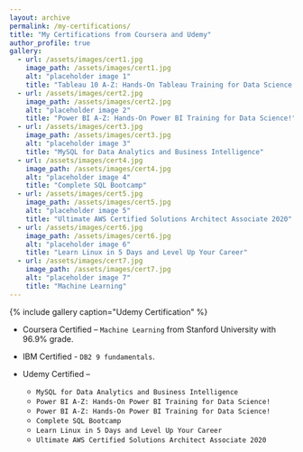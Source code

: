 ```yaml
---
layout: archive
permalink: /my-certifications/
title: "My Certifications from Coursera and Udemy"
author_profile: true
gallery:
  - url: /assets/images/cert1.jpg
    image_path: /assets/images/cert1.jpg
    alt: "placeholder image 1"
    title: "Tableau 10 A-Z: Hands-On Tableau Training for Data Science!"
  - url: /assets/images/cert2.jpg
    image_path: /assets/images/cert2.jpg
    alt: "placeholder image 2"
    title: "Power BI A-Z: Hands-On Power BI Training for Data Science!"
  - url: /assets/images/cert3.jpg
    image_path: /assets/images/cert3.jpg
    alt: "placeholder image 3"
    title: "MySQL for Data Analytics and Business Intelligence"
  - url: /assets/images/cert4.jpg
    image_path: /assets/images/cert4.jpg
    alt: "placeholder image 4"
    title: "Complete SQL Bootcamp"
  - url: /assets/images/cert5.jpg
    image_path: /assets/images/cert5.jpg
    alt: "placeholder image 5"
    title: "Ultimate AWS Certified Solutions Architect Associate 2020"
  - url: /assets/images/cert6.jpg
    image_path: /assets/images/cert6.jpg
    alt: "placeholder image 6"
    title: "Learn Linux in 5 Days and Level Up Your Career"
  - url: /assets/images/cert7.jpg
    image_path: /assets/images/cert7.jpg
    alt: "placeholder image 7"
    title: "Machine Learning"
---
```

{% include gallery caption="Udemy Certification" %}

* Coursera Certified – `Machine Learning` from Stanford University with 96.9% grade.  
* IBM Certified - `DB2 9 fundamentals`.  
* Udemy Certified –

  * `MySQL for Data Analytics and Business Intelligence`
  * `Power BI A-Z: Hands-On Power BI Training for Data Science!`
  *	`Power BI A-Z: Hands-On Power BI Training for Data Science!`
  *	`Complete SQL Bootcamp`
  *	`Learn Linux in 5 Days and Level Up Your Career`
  * `Ultimate AWS Certified Solutions Architect Associate 2020`
